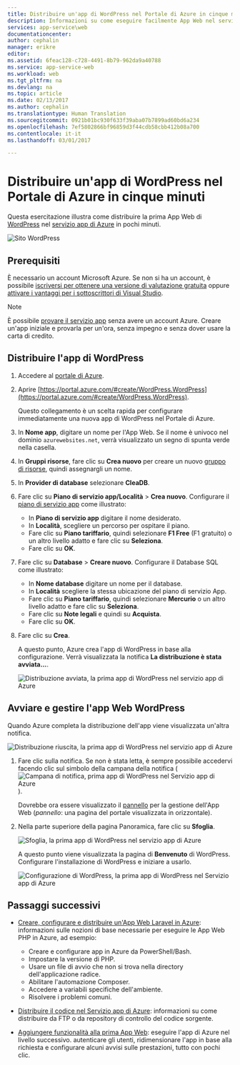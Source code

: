 ```yaml
---
title: Distribuire un'app di WordPress nel Portale di Azure in cinque minuti | Microsoft Docs
description: Informazioni su come eseguire facilmente App Web nel servizio app mediante la distribuzione di un'app di WordPress. Visualizzare i risultati immediatamente.
services: app-service\web
documentationcenter: 
author: cephalin
manager: erikre
editor: 
ms.assetid: 6feac128-c728-4491-8b79-962da9a40788
ms.service: app-service-web
ms.workload: web
ms.tgt_pltfrm: na
ms.devlang: na
ms.topic: article
ms.date: 02/13/2017
ms.author: cephalin
ms.translationtype: Human Translation
ms.sourcegitcommit: 0921b01bc930f633f39aba07b7899ad60bd6a234
ms.openlocfilehash: 7ef5802866bf96859d3f44cdb58cbb412b08a700
ms.contentlocale: it-it
ms.lasthandoff: 03/01/2017

---
```

# <a name="deploy-a-wordpress-app-in-the-azure-portal-in-five-minutes"></a>Distribuire un'app di WordPress nel Portale di Azure in cinque minuti

Questa esercitazione illustra come distribuire la prima App Web di [WordPress](https://wordpress.org/) nel [servizio app di Azure](../app-service/app-service-value-prop-what-is.md) in pochi minuti.

![Sito WordPress](./media/app-service-web-get-started-php-portal/wpdashboard.png)

## <a name="prerequisites"></a>Prerequisiti
È necessario un account Microsoft Azure. Se non si ha un account, è possibile [iscriversi per ottenere una versione di valutazione gratuita](https://azure.microsoft.com/pricing/free-trial/?WT.mc_id=A261C142F) oppure [attivare i vantaggi per i sottoscrittori di Visual Studio](https://azure.microsoft.com/pricing/member-offers/msdn-benefits-details/?WT.mc_id=A261C142F).

> [!NOTE]
> È possibile [provare il servizio app](https://azure.microsoft.com/try/app-service/) senza avere un account Azure. Creare un'app iniziale e provarla per un'ora, senza impegno e senza dover usare la carta di credito.
> 
> 

## <a name="deploy-the-wordpress-app"></a>Distribuire l'app di WordPress
1. Accedere al [portale di Azure](https://portal.azure.com).

2. Aprire [https://portal.azure.com/#create/WordPress.WordPress](https://portal.azure.com/#create/WordPress.WordPress).

    Questo collegamento è un scelta rapida per configurare immediatamente una nuova app di WordPress nel Portale di Azure.

3. In **Nome app**, digitare un nome per l'App Web. Se il nome è univoco nel dominio `azurewebsites.net`, verrà visualizzato un segno di spunta verde nella casella.
   
5. In **Gruppi risorse**, fare clic su **Crea nuovo** per creare un nuovo [gruppo di risorse](../azure-resource-manager/resource-group-overview.md), quindi assegnargli un nome.

6. In **Provider di database** selezionare **CleaDB**.

7. Fare clic su **Piano di servizio app/Località** > **Crea nuovo**. Configurare il [piano di servizio app](../app-service/azure-web-sites-web-hosting-plans-in-depth-overview.md) come illustrato:

    - In **Piano di servizio app** digitare il nome desiderato.
    - In **Località**, scegliere un percorso per ospitare il piano.
    - Fare clic su **Piano tariffario**, quindi selezionare **F1 Free** (F1 gratuito) o un altro livello adatto e fare clic su **Seleziona**.
    - Fare clic su **OK**.

8. Fare clic su **Database** > **Creare nuovo**. Configurare il Database SQL come illustrato:

    - In **Nome database** digitare un nome per il database. 
    - In **Località** scegliere la stessa ubicazione del piano di servizio App.
    - Fare clic su **Piano tariffario**, quindi selezionare **Mercurio** o un altro livello adatto e fare clic su **Seleziona**.
    - Fare clic su **Note legali** e quindi su **Acquista**.
    - Fare clic su **OK**.

9. Fare clic su **Crea**.

    A questo punto, Azure crea l'app di WordPress in base alla configurazione. Verrà visualizzata la notifica **La distribuzione è stata avviata...**.

    ![Distribuzione avviata, la prima app di WordPress nel servizio app di Azure](./media/app-service-web-get-started-php-portal/deployment-started.png)
   
## <a name="launch-and-manage-your-wordpress-web-app"></a>Avviare e gestire l'app Web WordPress

Quando Azure completa la distribuzione dell'app viene visualizzata un'altra notifica.

![Distribuzione riuscita, la prima app di WordPress nel servizio app di Azure](./media/app-service-web-get-started-php-portal/deployment-succeeded.png)

1. Fare clic sulla notifica. Se non è stata letta, è sempre possibile accedervi facendo clic sul simbolo della campana della notifica (![Campana di notifica, prima app di WordPress nel Servizio app di Azure](./media/app-service-web-get-started-dotnet-portal/notification.png)).

    Dovrebbe ora essere visualizzato il [pannello](../azure-resource-manager/resource-group-portal.md#manage-resources) per la gestione dell'App Web (*pannello*: una pagina del portale visualizzata in orizzontale).

3. Nella parte superiore della pagina Panoramica, fare clic su **Sfoglia**.
   
    ![Sfoglia, la prima app di WordPress nel servizio app di Azure](./media/app-service-web-get-started-php-portal/browse.png)

    A questo punto viene visualizzata la pagina di **Benvenuto** di WordPress. Configurare l'installazione di WordPress e iniziare a usarlo.

    ![Configurazione di WordPress, la prima app di WordPress nel Servizio app di Azure](./media/app-service-web-get-started-php-portal/wordpress-config.png)
    
## <a name="next-steps"></a>Passaggi successivi
* [Creare, configurare e distribuire un'App Web Laravel in Azure](app-service-web-php-get-started.md): informazioni sulle nozioni di base necessarie per eseguire le App Web PHP in Azure, ad esempio:

    * Creare e configurare app in Azure da PowerShell/Bash.
    * Impostare la versione di PHP.
    * Usare un file di avvio che non si trova nella directory dell'applicazione radice.
    * Abilitare l'automazione Composer.
    * Accedere a variabili specifiche dell'ambiente.
    * Risolvere i problemi comuni.

* [Distribuire il codice nel Servizio app di Azure](web-sites-deploy.md): informazioni su come distribuire da FTP o da repository di controllo del codice sorgente.
* [Aggiungere funzionalità alla prima App Web](app-service-web-get-started-2.md): eseguire l'app di Azure nel livello successivo. autenticare gli utenti, ridimensionare l'app in base alla richiesta e configurare alcuni avvisi sulle prestazioni, tutto con pochi clic.

